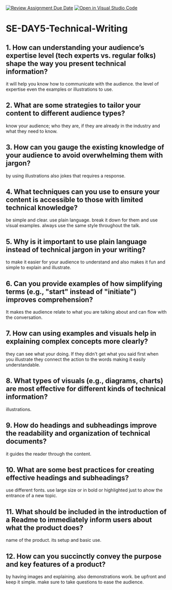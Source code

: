 [![Review Assignment Due Date](https://classroom.github.com/assets/deadline-readme-button-22041afd0340ce965d47ae6ef1cefeee28c7c493a6346c4f15d667ab976d596c.svg)](https://classroom.github.com/a/zsAR-pyY)
[![Open in Visual Studio Code](https://classroom.github.com/assets/open-in-vscode-2e0aaae1b6195c2367325f4f02e2d04e9abb55f0b24a779b69b11b9e10269abc.svg)](https://classroom.github.com/online_ide?assignment_repo_id=15710136&assignment_repo_type=AssignmentRepo)
# SE-DAY5-Technical-Writing
## 1. How can understanding your audience’s expertise level (tech experts vs. regular folks) shape the way you present technical information?
it will help you know how to communicate with the audience. the level of expertise even the examples or illustrations to use.
## 2. What are some strategies to tailor your content to different audience types?
know your audience; who they are, if they are already in the industry and what they need to know.
## 3. How can you gauge the existing knowledge of your audience to avoid overwhelming them with jargon?
by using illustrations also jokes that requires a response.
## 4. What techniques can you use to ensure your content is accessible to those with limited technical knowledge?
be simple and clear. use plain language. break it down for them and use visual examples. always use the same style throughout the talk.
## 5. Why is it important to use plain language instead of technical jargon in your writing?
to make it easier for your audience to understand and also makes it fun and simple to explain and illustrate.
## 6. Can you provide examples of how simplifying terms (e.g., "start" instead of "initiate") improves comprehension?
It makes the audience relate to what you are talking about and can flow with the conversation.
## 7. How can using examples and visuals help in explaining complex concepts more clearly?
they can see what your doing. If they didn't get what you said first when you illustrate they connect the action to the words making it easily understandable.
## 8. What types of visuals (e.g., diagrams, charts) are most effective for different kinds of technical information?
illustrations.
## 9. How do headings and subheadings improve the readability and organization of technical documents? 
it guides the reader through the content.
## 10. What are some best practices for creating effective headings and subheadings?
use different fonts. use large size or in bold or highlighted just to ahow the entrance of a new topic.
## 11. What should be included in the introduction of a Readme to immediately inform users about what the product does?
name of the product. its setup and basic use.
## 12. How can you succinctly convey the purpose and key features of a product?
by having images and explaining. also demonstrations work. be upfront and keep it simple. make sure to take questions to ease the audience.
